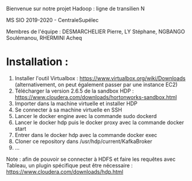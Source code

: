 Bienvenue sur notre projet Hadoop : ligne de transilien N

MS SIO 2019-2020 - CentraleSupélec

Membres de l'équipe : 
DESMARCHELIER Pierre,
LY Stéphane,
NGBANGO Soulémanou,
RHERMINI Acheq

# Installation : 

1) Installer l'outil Virtualbox : https://www.virtualbox.org/wiki/Downloads (alternativement, on peut également passer par une instance EC2)
2) Télécharger la version 2.6.5 de la sandbox HDP : https://www.cloudera.com/downloads/hortonworks-sandbox.html
3) Importer dans la machine virtuelle et installer HDP
4) Se connecter à sa machine virtuelle en SSH
5) Lancer le docker engine avec la commande sudo dockerd
6) Lancer le docker hdp puis le docker proxy avec la commande docker start
7) Entrer dans le docker hdp avec la commande docker exec
8) Cloner ce repository dans /usr/hdp/current/KafkaBroker
9) ...

Note : afin de pouvoir se connecter à HDFS et faire les requêtes avec Tableau, un plugin spécifique peut être nécessaire : https://www.cloudera.com/downloads/hdp.html
